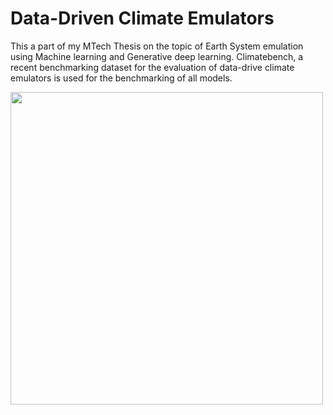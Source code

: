 # Data-Driven Climate Emulators

This a part of my MTech Thesis on the topic of Earth System emulation using Machine learning and Generative deep learning. Climatebench, a recent benchmarking dataset for the evaluation of data-drive climate emulators is used for the benchmarking of all models.

[<img src="http://www.cs.toronto.edu/~sme/PMU199-climate-computing/pmu199-2011/Globe_as_a_grid.jpg" align="center" width="500">](https://en.wikipedia.org/wiki/General_circulation_model)
